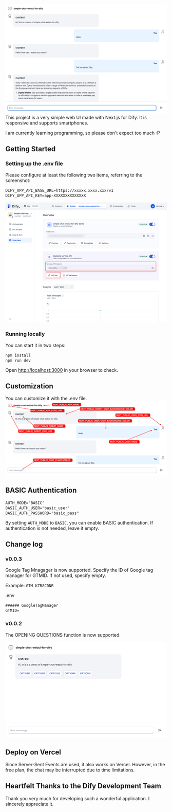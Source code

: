![simple-chat-webui-for-dify](public/readme/sample.png)
This project is a very simple web UI made with Next.js for Dify.
It is responsive and supports smartphones.

I am currently learning programming, so please don't expect too much :P

## Getting Started

### Setting up the .env file
Please configure at least the following two items, referring to the screenshot:

```
DIFY_APP_API_BASE_URL=https://xxxxx.xxxx.xxx/v1
DIFY_APP_API_KEY=app-XXXXXXXXXXXXXX
```
![api_screen_shot](public/readme/api.png)

### Running locally
You can start it in two steps:
```
npm install
npm run dev
```

Open [http://localhost:3000](http://localhost:3000) in your browser to check.

## Customization
You can customize it with the .env file.
![customize](public/readme/customize.png)

## BASIC Authentication
```
AUTH_MODE="BASIC"
BASIC_AUTH_USER="basic_user"
BASIC_AUTH_PASSWORD="basic_pass"
```
By setting `AUTH_MODE` to `BASIC`, you can enable BASIC authentication.
If authentication is not needed, leave it empty.

## Change log

### v0.0.3
Google Tag Mnagager is now supported.
Specify the ID of Google tag manager for GTMID.
If not used, specify empty.

Example: `GTM-KZR8CDNR`

.env
```
###### GoogleTagManager
GTMID=
```

### v0.0.2
The OPENING QUESTIONS function is now supported.

![customize](public/readme/OPENING_QUESTIONS.png)

## Deploy on Vercel
Since Server-Sent Events are used, it also works on Vercel.
However, in the free plan, the chat may be interrupted due to time limitations.

## Heartfelt Thanks to the Dify Development Team
Thank you very much for developing such a wonderful application.
I sincerely appreciate it.
